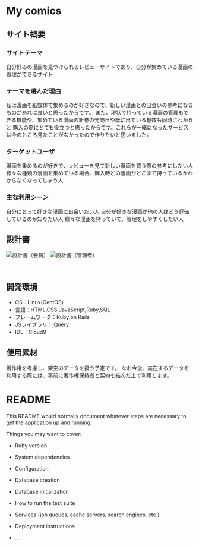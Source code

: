 # My comics
<!--​READMEを作成する際は、項目内の【補足説明】は削除して完成させてください。-->
## サイト概要
### サイトテーマ

自分好みの漫画を見つけられるレビューサイトであり、自分が集めている漫画の管理ができるサイト
​
### テーマを選んだ理由


私は漫画を紙媒体で集めるのが好きなので、新しい漫画との出会いの参考になるものがあれば良いと思ったからです。
また、現状で持っている漫画の管理もできる機能や、集めている漫画の新巻の発売日や既に出ている巻数も同時にわかると
購入の際にとても役立つと思ったからです。これらが一緒になったサービスは今のところ見たことがなかったので作りたいと思いました。


### ターゲットユーザ

漫画を集めるのが好きで、レビューを見て新しい漫画を買う際の参考にしたい人
様々な種類の漫画を集めている場合、購入時どの漫画がどこまで持っているかわからなくなってしまう人


### 主な利用シーン
自分にとって好きな漫画に出会いたい人
自分が好きな漫画が他の人はどう評価しているのか知りたい人
様々な漫画を持っていて、管理をしやすくしたい人



## 設計書
![設計書（会員）](https://github.com/user-attachments/assets/a4f90966-d5e7-48a3-a263-c110055a73af)
![設計書（管理者）](https://github.com/user-attachments/assets/a624a167-120d-47d4-a99f-3da61e23f655)

​
## 開発環境
- OS：Linux(CentOS)
- 言語：HTML,CSS,JavaScript,Ruby,SQL
- フレームワーク：Ruby on Rails
- JSライブラリ：jQuery
- IDE：Cloud9
​
## 使用素材

著作権を考慮し、架空のデータを扱う予定です。
なお今後、実在するデータを利用する際には、事前に著作権保持者と契約を結んだ上で利用します。
# README

This README would normally document whatever steps are necessary to get the
application up and running.

Things you may want to cover:

* Ruby version

* System dependencies

* Configuration

* Database creation

* Database initialization

* How to run the test suite

* Services (job queues, cache servers, search engines, etc.)

* Deployment instructions

* ...
